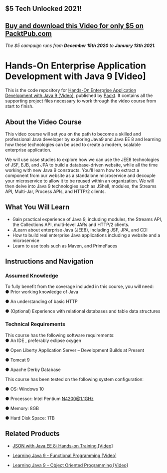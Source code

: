 ## $5 Tech Unlocked 2021!
[Buy and download this Video for only $5 on PacktPub.com](https://www.packtpub.com/product/hands-on-enterprise-application-development-with-java-9-video/9781788832229)
-----
*The $5 campaign         runs from __December 15th 2020__ to __January 13th 2021.__*

# Hands-On Enterprise Application Development with Java 9 [Video]
This is the code repository for [Hands-On Enterprise Application Development with Java 9 [Video]](https://www.packtpub.com/application-development/hands-enterprise-application-development-java-9-video?utm_source=github&utm_medium=repository&utm_campaign=9781788832229), published by [Packt](https://www.packtpub.com/?utm_source=github). It contains all the supporting project files necessary to work through the video course from start to finish.
## About the Video Course
This video course will set you on the path to become a skilled and professional Java developer by exploring Java9 and Java EE 8 and learning how these technologies can be used to create a modern, scalable enterprise application.

We will use case studies to explore how we can use the JEE8 technologies of JSF, EJB, and JPA to build a database-driven website, while all the time working with new Java 9 constructs. You'll learn how to extract a component from our website as a standalone microservice and decouple your microservice to allow it to be reused within an organization. We will then delve into Java 9 technologies such as JShell, modules, the Streams API, Multi-Jar, Process APIs, and HTTP/2 clients.

<H2>What You Will Learn</H2>
<DIV class=book-info-will-learn-text>
<UL>
<LI>Gain practical experience of Java 9, including modules, the Streams API, the Collections API, multi-level JARs and HTTP/2 clients. 
<LI>JLearn about enterprise Java (JEE8), including JSF, JPA, and CDI 
<LI>How to build real enterprise Java applications including a website and a microservice 
<LI>Learn to use tools such as Maven, and PrimeFaces </LI></UL></DIV>

## Instructions and Navigation
### Assumed Knowledge
To fully benefit from the coverage included in this course, you will need:<br/>
●	Prior working knowledge of Java

●	An understanding of basic HTTP

●	(Optional) Experience with relational databases and table data structures

### Technical Requirements
This course has the following software requirements:<br/>
●	An IDE , preferably eclipse oxygen

●	Open Liberty Application Server – Development Builds at Present

●	Tomcat 9

●	Apache Derby Database

This course has been tested on the following system configuration:

●	OS: Windows 10

●	Processor: Intel Pentium N4200@1.1GHz

●	Memory: 8GB

●	Hard Disk Space: 1TB


## Related Products
* [JSON with Java EE 8: Hands-on Training [Video]](https://www.packtpub.com/application-development/json-java-ee-8-hands-training-video?utm_source=github&utm_medium=repository&utm_campaign=9781788834728)

* [Learning Java 9 - Functional Programming [Video]](https://www.packtpub.com/application-development/learning-java-9-functional-programming-video?utm_source=github&utm_medium=repository&utm_campaign=9781788628839)

* [Learning Java 9 – Object Oriented Programming [Video]](https://www.packtpub.com/application-development/learning-java-9-–-object-oriented-programming-video?utm_source=github&utm_medium=repository&utm_campaign=9781788623933)

